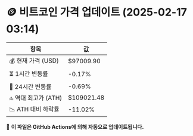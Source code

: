 # 🪙 비트코인 가격 업데이트 (2025-02-17 03:14)

| 항목                | 값 |
|--------------------|----------------|
| 💰 현재 가격 (USD) | $97009.90 |
| ⏳ 1시간 변동률    | -0.17% |
| 📆 24시간 변동률   | -0.69% |
| 🔝 역대 최고가 (ATH) | $109021.48 |
| 📉 ATH 대비 하락률 | -11.02% |

🔄 **이 파일은 GitHub Actions에 의해 자동으로 업데이트됩니다.**
